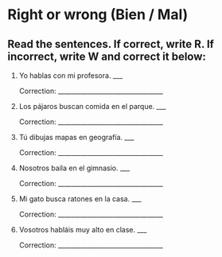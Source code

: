 # Right or wrong (Bien / Mal)

## Read the sentences. If correct, write R. If incorrect, write W and correct it below:

1. Yo hablas con mi profesora. ___

   Correction: _________________________________

2. Los pájaros buscan comida en el parque. ___

   Correction: _________________________________

3. Tú dibujas mapas en geografía. ___

   Correction: _________________________________

4. Nosotros baila en el gimnasio. ___

   Correction: _________________________________

5. Mi gato busca ratones en la casa. ___

   Correction: _________________________________

6. Vosotros habláis muy alto en clase. ___

   Correction: _________________________________